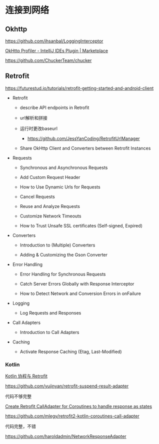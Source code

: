 # 连接到网络

## Okhttp

https://github.com/ihsanbal/LoggingInterceptor

[OkHttp Profiler - IntelliJ IDEs Plugin | Marketplace](https://plugins.jetbrains.com/plugin/11249-okhttp-profiler)

https://github.com/ChuckerTeam/chucker

## Retrofit

https://futurestud.io/tutorials/retrofit-getting-started-and-android-client

+ Retrofit
  
  + describe API endpoints in Retrofit
  
  + url解析和拼接
  
  + 运行时更改baseurl
    
    + https://github.com/JessYanCoding/RetrofitUrlManager
  
  + Share OkHttp Client and Converters between Retrofit Instances

+ Requests
  
  + Synchronous and Asynchronous Requests
  
  + Add Custom Request Header
  
  + How to Use Dynamic Urls for Requests
  
  + Cancel Requests
  
  + Reuse and Analyze Requests
  
  + Customize Network Timeouts
  
  + How to Trust Unsafe SSL certificates (Self-signed, Expired)

+ Converters
  
  + Introduction to (Multiple) Converters
  
  + Adding & Customizing the Gson Converter

+ Error Handling
  
  + Error Handling for Synchronous Requests
  
  + Catch Server Errors Globally with Response Interceptor
  
  + How to Detect Network and Conversion Errors in onFailure

+ Logging
  
  + Log Requests and Responses

+ Call Adapters
  
  + Introduction to Call Adapters

+ Caching
  
  + Activate Response Caching (Etag, Last-Modified)

### Kotlin

[Kotlin 协程与 Retrofit](https://blog.yujinyan.me/posts/kotlin-coroutine-retrofit/)

https://github.com/yujinyan/retrofit-suspend-result-adapter

代码不够完整

[Create Retrofit CallAdapter for Coroutines to handle response as states](https://proandroiddev.com/create-retrofit-calladapter-for-coroutines-to-handle-response-as-states-c102440de37a)

https://github.com/mlegy/retrofit2-kotlin-coroutines-call-adapter

代码完整，不错

https://github.com/haroldadmin/NetworkResponseAdapter